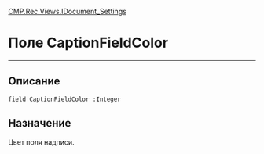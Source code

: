 ﻿---
Link: CMP.Rec.Views.IDocument_Settings.@CaptionFieldColor
---

<!---  Навигация
[Имя проекта](#) :
-->
[CMP.Rec.Views.IDocument_Settings](Default)

# Поле CaptionFieldColor
---

## Описание

    field CaptionFieldColor :Integer

<!--
## Аргументы{#Args}

### Аргумент1

Описание аргумента 1
-->

## Назначение

Цвет поля надписи.

<!--
## Пример

    CaptionFieldColor...
-->

